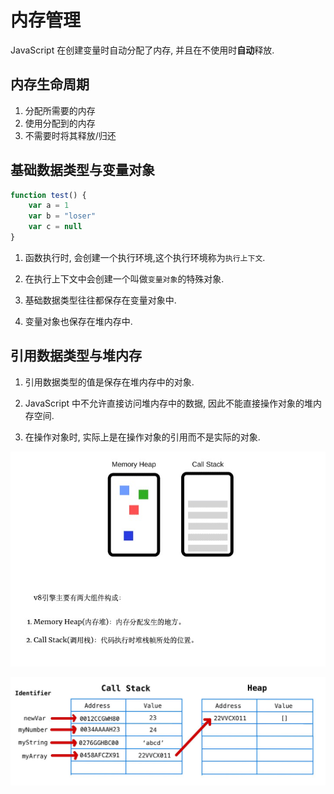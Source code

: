 # 内存管理

JavaScript 在创建变量时自动分配了内存, 并且在不使用时**自动**释放.

## 内存生命周期

1. 分配所需要的内存
2. 使用分配到的内存
3. 不需要时将其释放/归还

## 基础数据类型与变量对象

```js
function test() {
	var a = 1
	var b = "loser"
	var c = null
}
```

1. 函数执行时, 会创建一个执行环境,这个执行环境称为`执行上下文`.

2. 在执行上下文中会创建一个叫做`变量对象`的特殊对象.

3. 基础数据类型往往都保存在变量对象中.

4. 变量对象也保存在堆内存中.

## 引用数据类型与堆内存

1. 引用数据类型的值是保存在堆内存中的对象.

2. JavaScript 中不允许直接访问堆内存中的数据, 因此不能直接操作对象的堆内存空间.

3. 在操作对象时, 实际上是在操作对象的引用而不是实际的对象.

![V8](/javascript/v8-memory.png)

![内存分配](/javascript/call-stack.jpeg)

